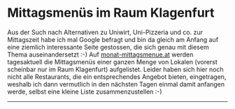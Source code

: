 # Mittagsmenüs im Raum Klagenfurt

Aus der Such nach Alternativen zu Uniwirt, Uni-Pizzeria und co. zur Mittagszeit habe ich mal Google befragt und bin da gleich am Anfang auf eine ziemlich interessante Seite gestossen, die sich genau mit diesem Thema auseinandersetzt :-) Auf <a href="http://www.monat-mittagsmenue.at/stadt.asp?Stadt=Klagenfurt">monat-mittagsmenue.at</a> werden tagesaktuell die Mittagsmenüs einer ganzen Menge von Lokalen (vorerst scheinbar nur im Raum Klagenfurt) aufgelistet. Leider haben sich hier noch nicht alle Restaurants, die ein entsprechendes Angebot bieten, eingetragen, weshalb ich dann vermutlich in den nächsten Tagen einmal damit anfangen werde, selbst eine kleine Liste zusammenzustellen :-)

-------------------------------

